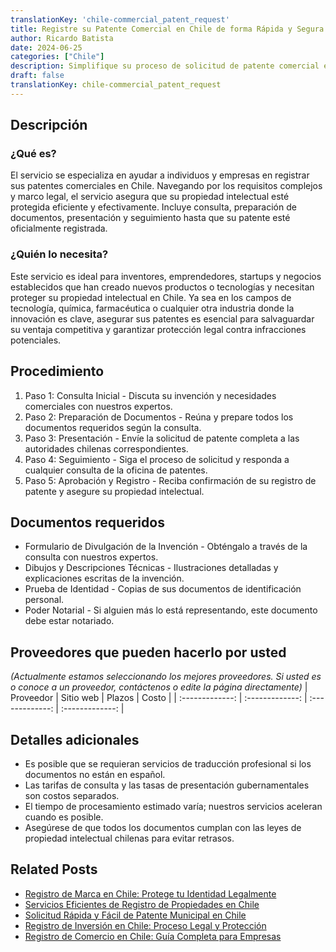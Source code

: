 ```yaml
---
translationKey: 'chile-commercial_patent_request'
title: Registre su Patente Comercial en Chile de forma Rápida y Segura
author: Ricardo Batista
date: 2024-06-25
categories: ["Chile"]
description: Simplifique su proceso de solicitud de patente comercial en Chile con nuestra guía experta. Servicios rápidos, seguros y confiables.
draft: false
translationKey: chile-commercial_patent_request
---
```


## Descripción
### ¿Qué es?
El servicio se especializa en ayudar a individuos y empresas en registrar sus patentes comerciales en Chile. Navegando por los requisitos complejos y marco legal, el servicio asegura que su propiedad intelectual esté protegida eficiente y efectivamente. Incluye consulta, preparación de documentos, presentación y seguimiento hasta que su patente esté oficialmente registrada.

### ¿Quién lo necesita?
Este servicio es ideal para inventores, emprendedores, startups y negocios establecidos que han creado nuevos productos o tecnologías y necesitan proteger su propiedad intelectual en Chile. Ya sea en los campos de tecnología, química, farmacéutica o cualquier otra industria donde la innovación es clave, asegurar sus patentes es esencial para salvaguardar su ventaja competitiva y garantizar protección legal contra infracciones potenciales.

## Procedimiento

1. Paso 1: Consulta Inicial - Discuta su invención y necesidades comerciales con nuestros expertos.
2. Paso 2: Preparación de Documentos - Reúna y prepare todos los documentos requeridos según la consulta.
3. Paso 3: Presentación - Envíe la solicitud de patente completa a las autoridades chilenas correspondientes.
4. Paso 4: Seguimiento - Siga el proceso de solicitud y responda a cualquier consulta de la oficina de patentes.
5. Paso 5: Aprobación y Registro - Reciba confirmación de su registro de patente y asegure su propiedad intelectual.

## Documentos requeridos

- Formulario de Divulgación de la Invención - Obténgalo a través de la consulta con nuestros expertos.
- Dibujos y Descripciones Técnicas - Ilustraciones detalladas y explicaciones escritas de la invención.
- Prueba de Identidad - Copias de sus documentos de identificación personal.
- Poder Notarial - Si alguien más lo está representando, este documento debe estar notariado.

## Proveedores que pueden hacerlo por usted
_(Actualmente estamos seleccionando los mejores proveedores. Si usted es o conoce a un proveedor, contáctenos o edite la página directamente)_
| Proveedor        |     Sitio web     |     Plazos    |       Costo      |
| :-------------: | :-------------: |  :-------------: | :-------------: |

## Detalles adicionales

- Es posible que se requieran servicios de traducción profesional si los documentos no están en español.
- Las tarifas de consulta y las tasas de presentación gubernamentales son costos separados.
- El tiempo de procesamiento estimado varía; nuestros servicios aceleran cuando es posible.
- Asegúrese de que todos los documentos cumplan con las leyes de propiedad intelectual chilenas para evitar retrasos.


## Related Posts

- [Registro de Marca en Chile: Protege tu Identidad Legalmente](https://tramitit.com/es/guides/chile/registro_de_marca/)
- [Servicios Eficientes de Registro de Propiedades en Chile](https://tramitit.com/es/guides/chile/inscripci%C3%B3n_en_el_registro_de_propiedad/)
- [Solicitud Rápida y Fácil de Patente Municipal en Chile](https://tramitit.com/es/guides/chile/solicitud_de_patente_municipal/)
- [Registro de Inversión en Chile: Proceso Legal y Protección](https://tramitit.com/es/guides/chile/inscripci%C3%B3n_al_registro_de_inversiones/)
- [Registro de Comercio en Chile: Guía Completa para Empresas](https://tramitit.com/es/guides/chile/inscripci%C3%B3n_en_el_registro_de_comercio/)